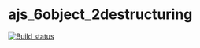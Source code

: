 # ajs_6object_2destructuring
[![Build status](https://ci.appveyor.com/api/projects/status/nrm3f7k2ae9rg8iw/branch/master?svg=true)](https://ci.appveyor.com/project/irlen3/ajs-6object-2destructuring/branch/master)
